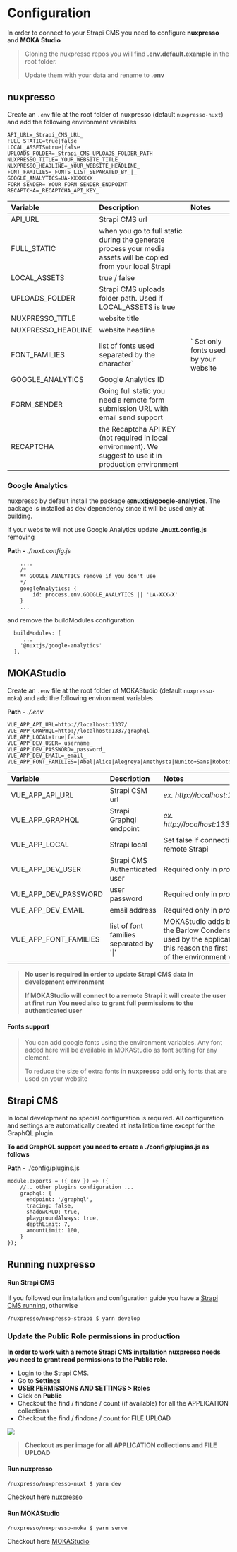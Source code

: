 # Configuration

In order to connect to your Strapi CMS you need to configure **nuxpresso** and **MOKA Studio**

> Cloning the nuxpresso repos you will find **.env.default.example** in the root folder.
>
> Update them with your data and rename to **.env**

## nuxpresso

Create an ```.env``` file at the root folder of nuxpresso (default ```nuxpresso-nuxt```) and add the following environment variables


```
API_URL=_Strapi_CMS_URL_
FULL_STATIC=true|false
LOCAL_ASSETS=true|false
UPLOADS_FOLDER=_Strapi_CMS_UPLOADS_FOLDER_PATH
NUXPRESSO_TITLE=_YOUR_WEBSITE_TITLE_
NUXPRESSO_HEADLINE=_YOUR_WEBSITE_HEADLINE_
FONT_FAMILIES=_FONTS_LIST_SEPARATED_BY_|_
GOOGLE_ANALYTICS=UA-XXXXXXX
FORM_SENDER=_YOUR_FORM_SENDER_ENDPOINT
RECAPTCHA=_RECAPTCHA_API_KEY_
```

| Variable | Description | Notes
| :---      | :---      | :---
| API_URL     | Strapi CMS url
| FULL_STATIC | when you go to full static during the generate process your media assets will be copied from your local Strapi
| LOCAL_ASSETS | true / false 
| UPLOADS_FOLDER | Strapi CMS uploads folder path. Used if LOCAL_ASSETS is true
| NUXPRESSO_TITLE | website title
| NUXPRESSO_HEADLINE | website headline
| FONT_FAMILIES | list of fonts used separated by the character`|` Set only fonts used by your website
| GOOGLE_ANALYTICS | Google Analytics ID
| FORM_SENDER  | Going full static you need a remote form submission URL with email send support
| RECAPTCHA   | the Recaptcha API KEY (not required in local environment). We suggest to use it in production environment


### Google Analytics

nuxpresso by default install the package **@nuxtjs/google-analytics**. The package is installed as dev dependency since it will be used only at building.

If your website will not use Google Analytics update **./nuxt.config.js** removing 

**Path -** *./nuxt.config.js*
```
    ....
    /*
    ** GOOGLE ANALYTICS remove if you don't use
    */
    googleAnalytics: {
        id: process.env.GOOGLE_ANALYTICS || 'UA-XXX-X'
    }
    ...
```

and remove the buildModules configuration


```
  buildModules: [
     ...
    '@nuxtjs/google-analytics'
  ],
```

## MOKAStudio

Create an ```.env``` file at the root folder of MOKAStudio (default ```nuxpresso-moka```) and add the following environment variables

**Path -** *./.env*
```
VUE_APP_API_URL=http://localhost:1337/
VUE_APP_GRAPHQL=http://localhost:1337/graphql
VUE_APP_LOCAL=true|false
VUE_APP_DEV_USER=_username_
VUE_APP_DEV_PASSWORD=_password_
VUE_APP_DEV_EMAIL=_email_
VUE_APP_FONT_FAMILIES=|Abel|Alice|Alegreya|Amethysta|Nunito+Sans|Roboto|Quattrocento|Raleway|Lora|PT+Sans
```

| Variable | Description | Notes
| :---      | :---        | :---
| VUE_APP_API_URL | Strapi CSM url | *ex. http://localhost:1337/*
| VUE_APP_GRAPHQL | Strapi Graphql endpoint | *ex. http://localhost:1337/graphql*
| VUE_APP_LOCAL   | Strapi local | Set false if connecting to a remote Strapi 
| VUE_APP_DEV_USER | Strapi CMS Authenticated user | Required only in *production*
| VUE_APP_DEV_PASSWORD | user password | Required only in *production*
| VUE_APP_DEV_EMAIL | email address | Required only in *production*
| VUE_APP_FONT_FAMILIES | list of font families separated by '\|' | MOKAStudio adds by default the Barlow Condensed font used by the application. For this reason the first character of the environment variable is |.

>
> **No user is required in order to update Strapi CMS data in development environment**
> 
> **If MOKAStudio will connect to a remote Strapi it will create the user at first run**
> **You need also to grant full permissions to the authenticated user**

#### Fonts support

> You can add google fonts using the environment variables. Any font added here will be available in MOKAStudio as font setting for any element. 
>
> To reduce the size of extra fonts in **nuxpresso** add only fonts that are used on your website 



## Strapi CMS

In local development no special configuration is required. All configuration and settings are automatically created at installation time except for the GraphQL plugin. 

**To add GraphQL support you need to create a ./config/plugins.js as follows**

**Path -** ./config/plugins.js

```
module.exports = ({ env }) => ({
    //.. other plugins configuration ...
    graphql: {
      endpoint: '/graphql',
      tracing: false,
      shadowCRUD: true,
      playgroundAlways: true,
      depthLimit: 7,
      amountLimit: 100,
    }
});
```




## Running nuxpresso 


#### Run Strapi CMS
If you followed our installation and configuration guide you have a [Strapi CMS running](http://localhost:1337/admin), otherwise 

```
/nuxpresso/nuxpresso-strapi $ yarn develop
```

### Update the Public Role permissions in production

**In order to work with a remote Strapi CMS installation nuxpresso needs you need to grant read permissions to the Public role.**

- Login to the Strapi CMS.
- Go to **Settings**
- **USER PERMISSIONS AND SETTINGS > Roles**
- Click on **Public**
- Checkout the find / findone / count (if available) for all the APPLICATION collections
- Checkout the find / findone / count for FILE UPLOAD

<img src="https://res.cloudinary.com/moodgiver/image/upload/v1610886096/strapi_public_permissions_c6999fee15.png"/>

> **Checkout as per image for all APPLICATION collections and FILE UPLOAD**



#### Run nuxpresso
```
/nuxpresso/nuxpresso-nuxt $ yarn dev
```
Checkout here [nuxpresso](http://localhost:3000)

#### Run MOKAStudio

```
/nuxpresso/nuxpresso-moka $ yarn serve
```
Checkout here [MOKAStudio](http://localhost:8080)
